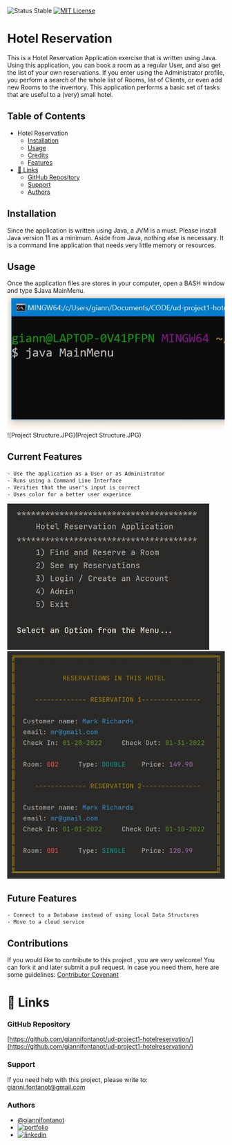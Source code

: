 
![Status Stable](https://img.shields.io/badge/Status-Stable-blue)
[![MIT License](https://img.shields.io/badge/License-MIT%20License-brightgreen)](https://github.com/tterb/atomic-design-ui/blob/master/LICENSEs)
# Hotel Reservation
This is a Hotel Reservation Application exercise that is written using Java. Using this application, you can book a room as a regular User, and also get the list of your own reservations. If you enter using the Administrator profile, you perform a search of the whole list of Rooms, list of Clients, or even add new Rooms to the inventory. This application performs a basic set of tasks that are useful to a (very) small hotel.
## Table of Contents
- Hotel Reservation
	* [Installation](#installation)
	* [Usage](#usage)
	* [Credits](#credits)
	* [Features](#features)
- [🔗 Links](#---links)
	+ [GitHub Repository](#github-repository)
	+ [Support](#support)
	+ [Authors](#authors)
## Installation
Since the application is written using Java, a JVM is a must. Please install Java version 11 as a minimum. Aside from Java, nothing else is necessary. It is a command line application that needs very little memory or resources.
## Usage
Once the application files are stores in your computer, open a BASH window and type $Java MainMenu.
![runApp.JPG](runApp.JPG)
![Project Structure.JPG](Project Structure.JPG)

## Current Features
````````````````````````
- Use the application as a User or as Administrator
- Runs using a Command Line Interface
- Verifies that the user's input is correct
- Uses color for a better user experince
````````````````````````
![screen1.JPG](screen1.JPG)
![screen2.JPG](screen2.JPG)
## Future Features
````````````````````````
- Connect to a Database instead of using local Data Structures
- Move to a cloud service
````````````````````````
## Contributions
If you would like to contribute to this project , you are very welcome! You can fork it and later submit a pull request. 
In case you need them, here are some guidelines: [Contributor Covenant](https://www.contributor-covenant.org/)
# 🔗 Links
### GitHub Repository
[https://github.com/giannifontanot/ud-project1-hotelreservation/](https://github.com/giannifontanot/ud-project1-hotelreservation/)
### Support
If you need help with this project, please write to: [gianni.fontanot@gmail.com](https://mailto:gianni.fontanot@gmail.com)
### Authors
 - [@giannifontanot](https://www.github.com/giannifontanot)
 - [![portfolio](https://img.shields.io/badge/my_portfolio-000?style=for-the-badge&logo=ko-fi&logoColor=white)](https://giannifontanot.github.io/portfolio/)
 - [![linkedin](https://img.shields.io/badge/linkedin-0A66C2?style=for-the-badge&logo=linkedin&logoColor=white)](https://www.linkedin.com/in/gianni-fontanot/)
